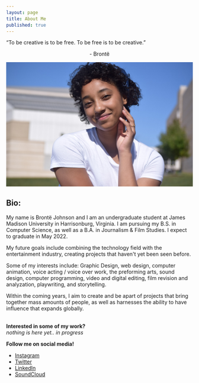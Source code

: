 ```yaml
---
layout: page
title: About Me
published: true
---
```

<head> 

</head>

<p class="message">
  “To be creative is to be free. To be free is to be creative.”
  <br>
  <center>													- Brontë </center>
 </p>

<img src="/AboutMe.jpg" alt="An image of the website author." />

## Bio: 

My name is Brontë Johnson and I am an undergraduate student at James Madison University in Harrisonburg, Virginia. I am pursuing my B.S. in Computer Science, as well as a B.A. in Journalism & Film Studies. I expect to graduate in May 2022.

My future goals include combining the technology field with the entertainment industry, creating projects that haven't yet been seen before. 

Some of my interests include: Graphic Design, web design, computer animation, voice acting / voice over work, the preforming arts, sound design, computer programming, video and digital editing, film revision and analyzation, playwriting, and storytelling.

Within the coming years, I aim to create and be apart of projects that bring together mass amounts of people, as well as harnesses the ability to have influence that expands globally.
<br>
<br>

**Interested in some of my work?**
<br>
_nothing is here yet.. in progress_
<br>

**Follow me on social media!**
* [Instagram](https://www.instagram.com/brontejohnson/)
* [Twitter](https://twitter.com/brontejohnson1) 
* [LinkedIn](https://www.linkedin.com/in/brontejohnson)
* [SoundCloud](https://soundcloud.com/brontej)
